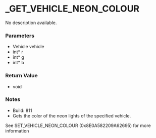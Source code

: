 # _GET_VEHICLE_NEON_COLOUR

No description available.

### Parameters
* Vehicle vehicle
* int* r
* int* g
* int* b

### Return Value
* void

### Notes
* Build: 811
* Gets the color of the neon lights of the specified vehicle.

See SET_VEHICLE_NEON_COLOUR (0x8E0A582209A62695) for more information

